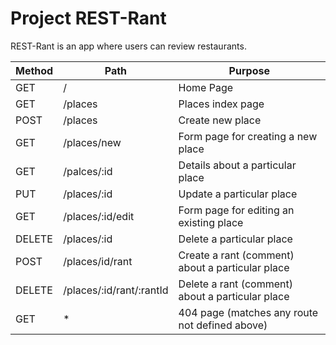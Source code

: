 # Project REST-Rant

REST-Rant is an app where users can review restaurants.


|  Method  |           Path             |   Purpose  
|   ---    |           ---              |     ---  
|    GET   |             /              | Home Page  
|    GET   |          /places           | Places index page
|   POST   |          /places           | Create new place
|    GET   |        /places/new         | Form page for creating a new place
|    GET   |        /palces/:id         | Details about a particular place
|    PUT   |        /places/:id         | Update a particular place
|    GET   |     /places/:id/edit       | Form page for editing an existing place
|  DELETE  |        /places/:id         | Delete a particular place 
|   POST   |      /places/id/rant       | Create a rant (comment) about a particular place 
|  DELETE  |  /places/:id/rant/:rantId  | Delete a rant (comment) about a particular place 
|    GET   |             *              | 404 page (matches any route not defined above)
